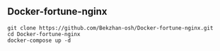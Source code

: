 ## Docker-fortune-nginx
```
git clone https://github.com/Bekzhan-osh/Docker-fortune-nginx.git
cd Docker-fortune-nginx
docker-compose up -d 
```
